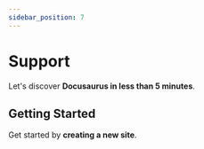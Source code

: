 ```yaml
---
sidebar_position: 7
---
```


# Support

Let's discover **Docusaurus in less than 5 minutes**.

## Getting Started

Get started by **creating a new site**.